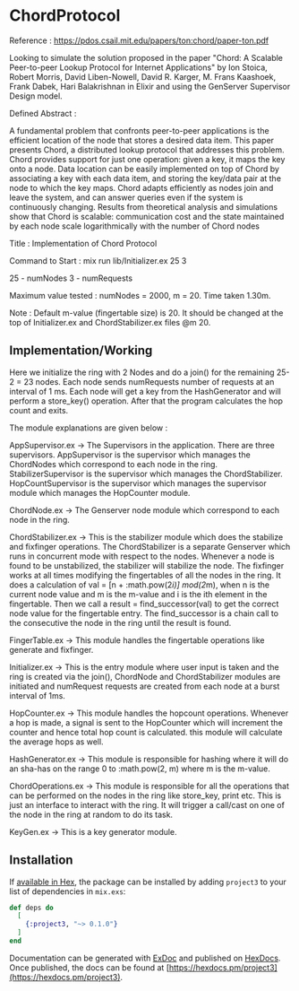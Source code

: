 # ChordProtocol

Reference : https://pdos.csail.mit.edu/papers/ton:chord/paper-ton.pdf

Looking to simulate the solution proposed in the paper "Chord: A Scalable Peer-to-peer Lookup Protocol
for Internet Applications" by Ion Stoica, Robert Morris, David Liben-Nowell, David R. Karger, M. Frans Kaashoek, Frank Dabek, Hari Balakrishnan in Elixir and using the GenServer Supervisor Design model.

Defined Abstract : 

A fundamental problem that confronts peer-to-peer applications is the
efficient location of the node that stores a desired data item. This paper
presents Chord, a distributed lookup protocol that addresses this problem.
Chord provides support for just one operation: given a key, it maps the
key onto a node. Data location can be easily implemented on top of Chord
by associating a key with each data item, and storing the key/data pair at
the node to which the key maps. Chord adapts efficiently as nodes join
and leave the system, and can answer queries even if the system is continuously
changing. Results from theoretical analysis and simulations show
that Chord is scalable: communication cost and the state maintained by
each node scale logarithmically with the number of Chord nodes

Title : Implementation of Chord Protocol

Command to Start : mix run lib/Initializer.ex 25 3

25 - numNodes
3  - numRequests

Maximum value tested : numNodes = 2000, m = 20. Time taken 1.30m.

Note : Default m-value (fingertable size) is 20. It should be changed at the top of Initializer.ex and ChordStabilizer.ex files @m 20.

Implementation/Working
----------------------

Here we initialize the ring with 2 Nodes and do a join() for the remaining 25-2 = 23 nodes. 
Each node sends numRequests number of requests at an interval of 1 ms. Each node will get a key from the HashGenerator and will perform a store_key() operation. After that the program calculates the hop count and exits.

The module explanations are given below : 

AppSupervisor.ex -> The Supervisors in the application. There are three supervisors. AppSupervisor is the supervisor which manages the ChordNodes which correspond to each node in the ring. StabilizerSupervisor is the supervisor which manages the ChordStabilizer. HopCountSupervisor is the supervisor which manages the supervisor module which manages the HopCounter module.

ChordNode.ex -> The Genserver node module which correspond to each node in the ring.

ChordStabilizer.ex -> This is the stabilizer module which does the stabilize and fixfinger operations. The ChordStabilizer is a separate Genserver which runs in concurrent mode with respect to the nodes. Whenever a node is found to be unstabilized, the stabilizer will stabilize the node. The fixfinger works at all times modifying the fingertables of all the nodes in the ring. It does a calculation of val = [n + :math.pow(2*i)] mod(2*m), when n is the current node value and m is the m-value and i is the ith element in the fingertable. Then we call a result = find_successor(val) to get the correct node value for the fingertable entry. The find_successor is a chain call to the consecutive the node in the ring until the result is found.

FingerTable.ex -> This module handles the fingertable operations like generate and fixfinger.

Initializer.ex -> This is the entry module where user input is taken and the ring is created via the join(), ChordNode and ChordStabilizer modules are initiated and numRequest requests are created from each node at a burst interval of 1ms.

HopCounter.ex -> This module handles the hopcount operations. Whenever a hop is made, a signal is sent to the HopCounter which will increment the counter and hence total hop count is calculated. this module will calculate the average hops as well.

HashGenerator.ex -> This module is responsible for hashing where it will do an sha-has on the range 0 to :math.pow(2, m) where m is the m-value.

ChordOperations.ex -> This module is responsible for all the operations that can be performed on the nodes in the ring like store_key, print etc. This is just an interface to interact with the ring. It will trigger a call/cast on one of the node in the ring at random to do its task. 

KeyGen.ex -> This is a key generator module.



## Installation

If [available in Hex](https://hex.pm/docs/publish), the package can be installed
by adding `project3` to your list of dependencies in `mix.exs`:

```elixir
def deps do
  [
    {:project3, "~> 0.1.0"}
  ]
end
```

Documentation can be generated with [ExDoc](https://github.com/elixir-lang/ex_doc)
and published on [HexDocs](https://hexdocs.pm). Once published, the docs can
be found at [https://hexdocs.pm/project3](https://hexdocs.pm/project3).

